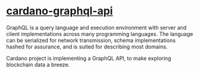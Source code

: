 # [cardano-graphql-api](endpoints)

GraphQL is a query language and execution environment with server and client implementations across many programming languages. The language can be serialized for network transmission, schema implementations hashed for assurance, and is suited for describing most domains.

Cardano project is implementing a GraphQL API, to make exploring blockchain data a breeze.

[cardano-graphql]: https://github.com/input-output-hk/cardano-graphql#overview
